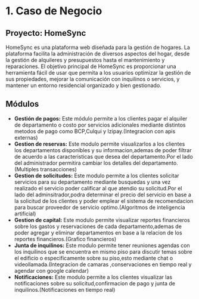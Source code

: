 # 1. Caso de Negocio

## Proyecto: HomeSync

HomeSync es una plataforma web diseñada para la gestión de hogares. La plataforma facilita la administración de diversos aspectos del hogar, desde la gestión de alquileres y presupuestos hasta el mantenimiento y reparaciones. El objetivo principal de HomeSync es proporcionar una herramienta fácil de usar que permita a los usuarios optimizar la gestión de sus propiedades, mejorar la comunicación con inquilinos o servicios, y mantener un entorno residencial organizado y bien gestionado.

## Módulos

- **Gestión de pagos:** Este módulo permite a los clientes pagar el alquiler de departamento o costo por servicios adicionales mediante distintos metodos de pago como BCP,Culqui y Izipay.(Integracion con apis externas)
- **Gestion de reservas:** Este modulo permite visualizarlos a los clientes los departamentos disponibles y su informacion,ademas de poder filtrar de acuerdo a las caracteristicas que desea del departamento.Por el lado del administrador permitira cambiar los detalles del departamento.(Multiples transacciones)
- **Gestion de solicitudes:** Este modulo permite a los clientes solicitar servicios para su departamento mediante busquedas y una vez realizado el servicio poder calificar al que atendio su solicitud.Por el lado del adminsitrador,podra determinar el precio del servicio en base a la solicitud de los clientes y poder emplear el sistema de recomendacion para buscar proveedor de servicio optimo.(Algoritmos de inteligencia artificial)
- **Gestion de capital:** Este modulo permite visualizar reportes financieros sobre los gastos y reservaciones de cada departamento,ademas de poder agregar y eliminar departamentos en base a la relacion de los reportes financieros.(Grafico financieros)
- **Junta de inquilinos:** Este modulo permite tener reuniones agendas con los inquilinos que se encuentra en mismo piso para discutir temas sobre el edificio o especificamente sobre su piso,esto mediante chat o videollamada.(Integracion de camaras ,conservaciones en tiempo real y agendar con google calendar)
- **Notificaciones:** Este modulo permite a los clientes visualizar las notificaciones sobre su solicitud,confirmacion de pago y junta de inquilinos.(Notificaciones en tiempo real)
